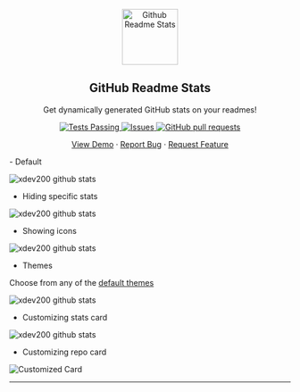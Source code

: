 <p align="center">
 <img width="100px" src="https://res.cloudinary.com/dlfd1c7by/image/upload/v1595266405/xdev_logo_blue.svg" align="center" alt="Github Readme Stats" /> 
 <h2 align="center">GitHub Readme Stats</h2>
 <p align="center">Get dynamically generated GitHub stats on your readmes!</p>
</p>

  <p align="center">
    <a href="https://github.com/Xdev200/github-readme-stats/actions">
      <img alt="Tests Passing" src="https://github.com/Xdev200/github-readme-stats/workflows/Test/badge.svg" />
    </a>
    <a href="https://github.com/Xdev200/github-readme-stats/issues">
      <img alt="Issues" src="https://img.shields.io/github/issues/xdev200/github-readme-stats?color=0088ff" />
    </a>
    <a href="https://github.com/Xdev200/github-readme-stats/pulls">
      <img alt="GitHub pull requests" src="https://img.shields.io/github/issues-pr/xdev200/github-readme-stats?color=0088ff" />
    </a>
  </p>

  <p align="center">
    <a href="#demo">View Demo</a>
    ·
    <a href="https://github.com/Xdev200/github-readme-stats/issues">Report Bug</a>
    ·
    <a href="https://github.com/Xdev200/github-readme-stats/issues">Request Feature</a>
  </p>
</p>
<!--<p align="center">Loved the project? Please consider <a href="https://www.paypal.me/xdev200">donating</a> to help it improve!-->
- Default

![xdev200 github stats](https://github-readme-stats.vercel.app/api?username=xdev200)

- Hiding specific stats

![xdev200 github stats](https://github-readme-stats.vercel.app/api?username=xdev200&hide=["contribs","issues"])

- Showing icons

![xdev200 github stats](https://github-readme-stats.vercel.app/api?username=xdev200&hide=["issues"]&show_icons=true)

- Themes

Choose from any of the [default themes](#themes)

![xdev200 github stats](https://github-readme-stats.vercel.app/api?username=xdev200&show_icons=true&theme=radical)

- Customizing stats card

![xdev200 github stats](https://github-readme-stats.vercel.app/api/?username=xdev200&show_icons=true&title_color=fff&icon_color=79ff97&text_color=9f9f9f&bg_color=151515)

- Customizing repo card

![Customized Card](https://github-readme-stats.vercel.app/api/pin?username=xdev200&repo=github-readme-stats&title_color=fff&icon_color=f9f9f9&text_color=9f9f9f&bg_color=151515)

---

